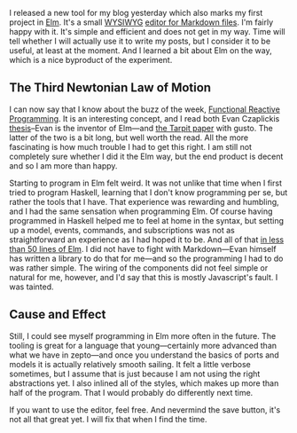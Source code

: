I released a new tool for my blog yesterday which also marks my first project in [Elm](elm-lang.org). It's a small [WYSIWYG](https://en.wikipedia.org/wiki/WYSIWYG) [editor for Markdown files](blog.veitheller.de/blargl). I'm fairly happy with it. It's simple and efficient and does not get in my way. Time will tell whether I will actually use it to write my posts, but I consider it to be useful, at least at the moment. And I learned a bit about Elm on the way, which is a nice byproduct of the experiment.

## The Third Newtonian Law of Motion

I can now say that I know about the buzz of the week, [Functional Reactive Programming](https://en.wikipedia.org/wiki/Functional_reactive_programming). It is an interesting concept, and I read both Evan Czaplickis [thesis](https://www.seas.harvard.edu/sites/default/files/files/archived/Czaplicki.pdf)–Evan is the inventor of Elm—and [the Tarpit paper](http://shaffner.us/cs/papers/tarpit.pdf) with gusto. The latter of the two is a bit long, but well worth the read. All the more fascinating is how much trouble I had to get this right. I am still not completely sure whether I did it the Elm way, but the end product is decent and so I am more than happy.

Starting to program in Elm felt weird. It was not unlike that time when I first tried to program Haskell, learning that I don't know programming per se, but rather the tools that I have. That experience was rewarding and humbling, and I had the same sensation when programming Elm. Of course having programmed in Haskell helped me to feel at home in the syntax, but setting up a model, events, commands, and subscriptions was not as straightforward an experience as I had hoped it to be. And all of that [in less than 50 lines of Elm](https://github.com/hellerve/blog/blob/master/blargl/src/Blargl.elm). I did not have to fight with Markdown—Evan himself has written a library to do that for me—and so the programming I had to do was rather simple. The wiring of the components did not feel simple or natural for me, however, and I'd say that this is mostly Javascript's fault. I was tainted.

## Cause and Effect

Still, I could see myself programming in Elm more often in the future. The tooling is great for a language that young—certainly more advanced than what we have in zepto—and once you understand the basics of ports and models it is actually relatively smooth sailing. It felt a little verbose sometimes, but I assume that is just because I am not using the right abstractions yet. I also inlined all of the styles, which makes up more than half of the program. That I would probably do differently next time.

If you want to use the editor, feel free. And nevermind the save button, it's not all that great yet. I will fix that when I find the time.
